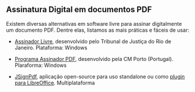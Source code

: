 ## Assinatura Digital em documentos PDF ##

Existem diversas alternativas em software livre para assinar digitalmente um documento PDF. Dentre elas, listamos as mais práticas e fáceis de usar:

- [Assinador Livre](http://openlegis.googlecode.com/svn/AssinadorLivre.exe), desenvolvido pelo Tribunal de Justiça do Rio de Janeiro. Plataforma: Windows

- [Programa Assinador PDF](https://openlegis.googlecode.com/svn/Programa%20AssinarPDF.zip), desenvolvido pela CM Porto (Portugal). Plaraforma: Windows

- [JSignPdf](http://jsignpdf.sourceforge.net/), aplicação open-source para uso standalone ou como [plugin para LibreOffice](http://sourceforge.net/projects/jsignpdf/files/stable/JSignPdf%201.5.1/JSignPdf-1.5.1.oxt/download). Multiplataforma